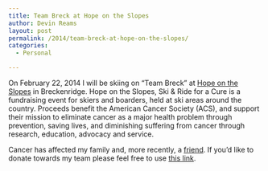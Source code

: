 ```yaml
---
title: Team Breck at Hope on the Slopes
author: Devin Reams
layout: post
permalink: /2014/team-breck-at-hope-on-the-slopes/
categories:
  - Personal

---
```

On February 22, 2014 I will be skiing on &#8220;Team Breck&#8221; at [Hope on the Slopes][1] in Breckenridge. Hope on the Slopes, Ski & Ride for a Cure is a fundraising event for skiers and boarders, held at ski areas around the country. Proceeds benefit the American Cancer Society (ACS), and support their mission to eliminate cancer as a major health problem through prevention, saving lives, and diminishing suffering from cancer through research, education, advocacy and service.

Cancer has affected my family and, more recently, a [friend][2]. If you&#8217;d like to donate towards my team please feel free to use [this link][3].

 [1]: http://hopeontheslopes.kintera.org/faf/home/default.asp?ievent=1086915
 [2]: http://alexking.org/blog/2013/05/31/cancer
 [3]: http://hopeontheslopes.kintera.org/faf/donorReg/donorPledge.asp?ievent=1086915&lis=1&kntae1086915=75CDED1C50FE43668F0A0A4CC7D5D177&supId=398660957
